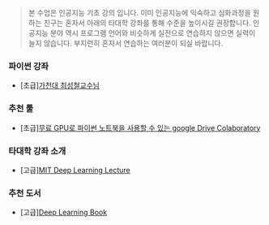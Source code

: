 

> 본 수업은 인공지능 기초 강의 입니다.
> 이미 인공지능에 익숙하고 심화과정을 원하는 친구는 혼자서 아래의 타대학 강좌를 통해 수준을 높이시길 권장합니다.
> 인공지능 분야 역시 프로그램 언어와 비슷하게 실전으로 연습하지 않으면 실력이 늘지 않습니다.
> 부지런히 혼자서 연습하는 여러분이 되실 바랍니다.

### 파이썬 강좌
- [초급][가천대 최성철교수님 ](https://github.com/TeamLab/introduction_to_python_TEAMLAB_MOOC)

### 추천 툴
- [초급][무료 GPU로 파이썬 노트북을 사용할 수 있는 google Drive Colaboratory](https://www.youtube.com/watch?v=XRBXMohjQos)

### 타대학 강좌 소개
- [고급][MIT Deep Learning Lecture](https://deeplearning.mit.edu/)


### 추천 도서
- [고급][Deep Learning Book](https://www.deeplearningbook.org/)


